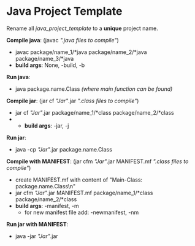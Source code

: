 # Java Project Template

Rename all *java_project_template* to a **unique** project name. 

**Compile java**: (javac *".java files to compile"*)
- javac package/name_1/*java package/name_2/*java package/name_3/*java
- **build args**: None, -build, -b

**Run java**:
- java package.name.Class *(where main function can be found)*

**Compile jar**:   (jar cf  *"Jar"*.jar *".class files to compile"*)
- jar cf *"Jar"*.jar package/name_1/*class package/name_2/*class
- - **build args**: -jar, -j

**Run jar**:
- java -cp *"Jar"*.jar package.name.Class

**Compile with MANIFEST**: (jar cfm *"Jar"*.jar MANIFEST.mf *".class files to compile"*)
- create MANIFEST.mf with content of "Main-Class: package.name.Class\n"
- jar cfm *"Jar"*.jar MANIFEST.mf package/name_1/*class package/name_2/*class
- **build args**: -manifest, -m
   - for new manifest file add: -newmanifest, -nm

**Run jar with MANIFEST**:
- java -jar *"Jar"*.jar